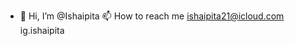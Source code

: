 - 👋 Hi, I’m @Ishaipita
 📫 How to reach me ishaipita21@icloud.com
 ig.ishaipita

<!---
Ishaipita/Ishaipita is a ✨ special ✨ repository because its `README.md` (this file) appears on your GitHub profile.
You can click the Preview link to take a look at your changes.
--->

